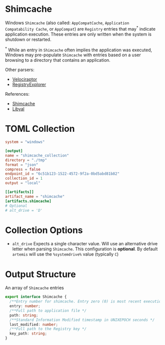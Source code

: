 # Shimcache

Windows `Shimcache` (also called: `AppCompatCache`,
`Application Compatability Cache`, or `AppCompat`) are `Registry` entries that
may<sup>*</sup> indicate application execution. These entries are only written
when the system is shutdown or restarted.

<sup>*</sup> While an entry in `Shimcache` often implies the application was
executed, Windows may pre-populate `Shimcache` with entries based on a user
browsing to a directory that contains an application.

Other parsers:

- [Velociraptor](https://docs.velociraptor.app/artifact_references/pages/windows.registry.appcompatcache/)
- [RegistryExplorer](https://ericzimmerman.github.io)

References:

- [Shimcache](https://www.mandiant.com/resources/blog/caching-out-the-val)
- [Libyal](https://github.com/libyal/winreg-kb/blob/main/docs/sources/system-keys/Application-compatibility-cache.md)

# TOML Collection

```toml
system = "windows"

[output]
name = "shimcache_collection"
directory = "./tmp"
format = "json"
compress = false
endpoint_id = "6c51b123-1522-4572-9f2a-0bd5abd81b82"
collection_id = 1
output = "local"

[[artifacts]]
artifact_name = "shimcache"
[artifacts.shimcache]
# Optional
# alt_drive = 'D'
```

# Collection Options

- `alt_drive` Expects a single character value. Will use an alternative drive
  letter when parsing `Shimcache`. This configuration is **optional**. By
  default `artemis` will use the `%systemdrive%` value (typically `C`)

# Output Structure

An array of `Shimcache` entries

```typescript
export interface Shimcache {
  /**Entry number for shimcache. Entry zero (0) is most recent execution */
  entry: number;
  /**Full path to application file */
  path: string;
  /**Standard Information Modified timestamp in UNIXEPOCH seconds */
  last_modified: number;
  /**Full path to the Registry key */
  key_path: string;
}
```

